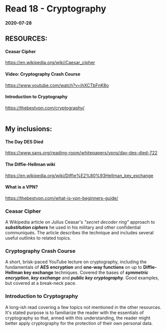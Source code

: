# Read 18 - Cryptography

#### 2020-07-28

## RESOURCES:
#### Ceasar Cipher <br>
https://en.wikipedia.org/wiki/Caesar_cipher <br>
#### Video: Cryptography Crash Course <br>
https://www.youtube.com/watch?v=jhXCTbFnK8o <br>
#### Introduction to Cryptography <br>
https://thebestvpn.com/cryptography/ <br>
<br>
## My inclusions: <br>
#### The Day DES Died <br>
https://www.sans.org/reading-room/whitepapers/vpns/day-des-died-722 <br>
#### The Diffie-Hellman wiki <br>
https://en.wikipedia.org/wiki/Diffie%E2%80%93Hellman_key_exchange <br>
#### What is a VPN? <br>
https://thebestvpn.com/what-is-vpn-beginners-guide/ <br>


### Ceasar Cipher <br>
A Wikipedia article on Julius Ceasar's *"secret decoder ring"* approach to __*substitution ciphers*__ he used in his military and other confidential communiqués. The article describes the technique and includes several useful outlinks to related topics. <br>

### Cryptography Crash Course <br>
A short, brisk-paced YouTube lecture on cryptography, including the fundamentals of __AES encryption__ and __one-way functions__ on up to __Diffie-Hellman key exchange__ techniques.  Covered the bases of __*symmetric encryption*__, __*key exchange*__ and __*public key cryptography*__. Good examples, but covered at a break-neck pace. <br>

### Introduction to Cryptography <br>
A long-ish read covering a few topics not mentioned in the other resources. It's stated purpose is to familiarize the reader with the essentials of cryptography so that, armed with this understanding, the reader might better apply cryptography for the protection of their own personal data. <br>
